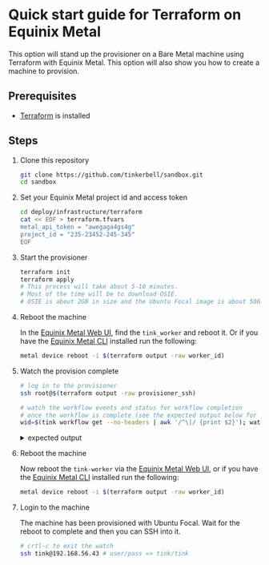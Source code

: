 # Quick start guide for Terraform on Equinix Metal

This option will stand up the provisioner on a Bare Metal machine using Terraform with Equinix Metal.
This option will also show you how to create a machine to provision.

## Prerequisites

- [Terraform](https://www.vagrantup.com/downloads) is installed

## Steps

1. Clone this repository

   ```bash
   git clone https://github.com/tinkerbell/sandbox.git
   cd sandbox
   ```

2. Set your Equinix Metal project id and access token

   ```bash
   cd deploy/infrastructure/terraform
   cat << EOF > terraform.tfvars
   metal_api_token = "awegaga4gs4g"
   project_id = "235-23452-245-345"
   EOF
   ```

3. Start the provisioner

   ```bash
   terraform init
   terraform apply
   # This process will take about 5-10 minutes.
   # Most of the time will be to download OSIE.
   # OSIE is about 2GB in size and the Ubuntu Focal image is about 500MB
   ```

4. Reboot the machine

   In the [Equinix Metal Web UI](https://console.equinix.com), find the `tink_worker` and reboot it.
   Or if you have the [Equinix Metal CLI](https://github.com/equinix/metal-cli) installed run the following:

   ```bash
   metal device reboot -i $(terraform output -raw worker_id)
   ```

5. Watch the provision complete

   ```bash
   # log in to the provisioner
   ssh root@$(terraform output -raw provisioner_ssh)

   # watch the workflow events and status for workflow completion
   # once the workflow is complete (see the expected output below for completion), move on to the next step
   wid=$(tink workflow get --no-headers | awk '/^\|/ {print $2}'); watch -n1 "tink workflow events ${wid}; tink workflow state ${wid}"
   ```

   <details>
   <summary>expected output</summary>

   ```bash
   +--------------------------------------+-----------------+---------------------+----------------+---------------------------------+---------------+
   | WORKER ID                            | TASK NAME       | ACTION NAME         | EXECUTION TIME | MESSAGE                         | ACTION STATUS |
   +--------------------------------------+-----------------+---------------------+----------------+---------------------------------+---------------+
   | 0eba0bf8-3772-4b4a-ab9f-6ebe93b90a94 | os-installation | stream-ubuntu-image |              0 | Started execution               | STATE_RUNNING |
   | 0eba0bf8-3772-4b4a-ab9f-6ebe93b90a94 | os-installation | stream-ubuntu-image |             15 | finished execution successfully | STATE_SUCCESS |
   | 0eba0bf8-3772-4b4a-ab9f-6ebe93b90a94 | os-installation | install-openssl     |              0 | Started execution               | STATE_RUNNING |
   | 0eba0bf8-3772-4b4a-ab9f-6ebe93b90a94 | os-installation | install-openssl     |              1 | finished execution successfully | STATE_SUCCESS |
   | 0eba0bf8-3772-4b4a-ab9f-6ebe93b90a94 | os-installation | create-user         |              0 | Started execution               | STATE_RUNNING |
   | 0eba0bf8-3772-4b4a-ab9f-6ebe93b90a94 | os-installation | create-user         |              0 | finished execution successfully | STATE_SUCCESS |
   | 0eba0bf8-3772-4b4a-ab9f-6ebe93b90a94 | os-installation | enable-ssh          |              0 | Started execution               | STATE_RUNNING |
   | 0eba0bf8-3772-4b4a-ab9f-6ebe93b90a94 | os-installation | enable-ssh          |              0 | finished execution successfully | STATE_SUCCESS |
   | 0eba0bf8-3772-4b4a-ab9f-6ebe93b90a94 | os-installation | disable-apparmor    |              0 | Started execution               | STATE_RUNNING |
   | 0eba0bf8-3772-4b4a-ab9f-6ebe93b90a94 | os-installation | disable-apparmor    |              0 | finished execution successfully | STATE_SUCCESS |
   | 0eba0bf8-3772-4b4a-ab9f-6ebe93b90a94 | os-installation | write-netplan       |              0 | Started execution               | STATE_RUNNING |
   | 0eba0bf8-3772-4b4a-ab9f-6ebe93b90a94 | os-installation | write-netplan       |              0 | finished execution successfully | STATE_SUCCESS |
   +--------------------------------------+-----------------+---------------------+----------------+---------------------------------+---------------+
   +----------------------+--------------------------------------+
   | FIELD NAME           | VALUES                               |
   +----------------------+--------------------------------------+
   | Workflow ID          | 3107919b-e59d-11eb-bf99-0242ac120005 |
   | Workflow Progress    | 100%                                 |
   | Current Task         | os-installation                      |
   | Current Action       | write-netplan                        |
   | Current Worker       | 0eba0bf8-3772-4b4a-ab9f-6ebe93b90a94 |
   | Current Action State | STATE_SUCCESS                        |
   +----------------------+--------------------------------------+
   ```

   </details>

6. Reboot the machine

   Now reboot the `tink-worker` via the [Equinix Metal Web UI](https://console.equinix.com), or if you have the [Equinix Metal CLI](https://github.com/equinix/metal-cli) installed run the following:

   ```bash
   metal device reboot -i $(terraform output -raw worker_id)
   ```

7. Login to the machine

   The machine has been provisioned with Ubuntu Focal.
   Wait for the reboot to complete and then you can SSH into it.

   ```bash
   # crtl-c to exit the watch
   ssh tink@192.168.56.43 # user/pass => tink/tink
   ```
